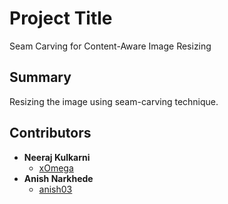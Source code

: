 # Project Title

Seam Carving for Content-Aware Image Resizing

## Summary
 
Resizing the image using seam-carving technique.  

## Contributors

* **Neeraj Kulkarni**
  - [xOmega](https://github.com/xOmega)
* **Anish Narkhede**
  - [anish03](https://github.com/anish03)



